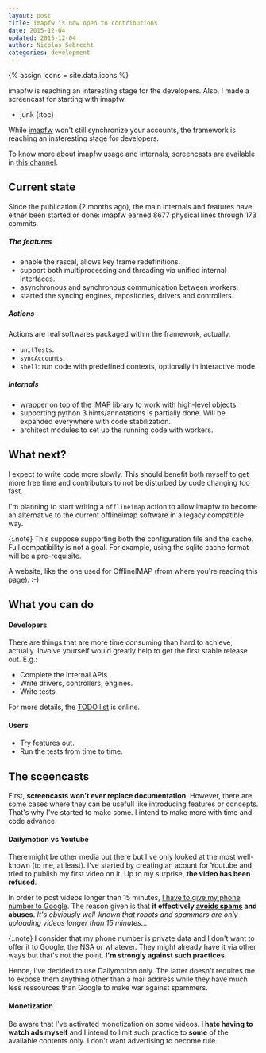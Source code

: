 ```yaml
---
layout: post
title: imapfw is now open to contributions
date: 2015-12-04
updated: 2015-12-04
author: Nicolas Sebrecht
categories: development
---
```

{% assign icons = site.data.icons %}


imapfw is reaching an interesting stage for the developers. Also, I made a screencast for starting with imapfw.

<!--more-->

* junk
{:toc}


While [imapfw](https://github.com/OfflineIMAP/imapfw) won't still synchronize your accounts, the framework is reaching an insteresting stage for developers.

To know more about imapfw usage and internals, screencasts are available in [this channel](http://www.dailymotion.com/offlineimap-project).


## Current state

Since the publication (2 months ago), the main internals and features have either been started or done: imapfw earned 8677 physical lines through 173 commits.

##### The features

* enable the rascal, allows key frame redefinitions.
* support both multiprocessing and threading via unified internal interfaces.
* asynchronous and synchronous communication between workers.
* started the syncing engines, repositories, drivers and controllers.

##### Actions

Actions are real softwares packaged within the framework, actually.

* `unitTests`.
* `syncAccounts`.
* `shell`: run code with predefined contexts, optionally in interactive mode.

##### Internals

* wrapper on top of the IMAP library to work with high-level objects.
* supporting python 3 hints/annotations is partially done. Will be expanded everywhere with code stabilization.
* architect modules to set up the running code with workers.


## What next?

I expect to write code more slowly. This should benefit both myself to get more free time and contributors to not be disturbed by code changing too fast.

I'm planning to start writing a `offlineimap` action to allow imapfw to become an alternative to the current offlineimap software in a legacy compatible way.

{:.note}
This suppose supporting both the configuration file and the cache. Full compatibility is not a goal. For example, using the sqlite cache format will be a pre-requisite.

A website, like the one used for OfflineIMAP (from where you're reading this page). :-)

## What you can do

#### Developers

There are things that are more time consuming than hard to achieve, actually. Involve yourself would greatly help to get the first stable release out. E.g.:

* Complete the internal APIs.
* Write drivers, controllers, engines.
* Write tests.

For more details, the [TODO list](https://gist.github.com/nicolas33/003f1b7184c7dfb26192) is online.

#### Users

* Try features out.
* Run the tests from time to time.


## The sceencasts

First, **screencasts won't ever replace documentation**. However, there are some cases where they can be usefull like introducing features or concepts. That's why I've started to make some. I intend to make more with time and code advance.

#### Dailymotion vs Youtube

There might be other media out there but I've only looked at the most well-known (to me, at least). I've started by creating an acount for Youtube and tried to publish my first video on it. Up to my surprise, **the video has been refused**.

In order to post videos longer than 15 minutes, [I have to give my phone number to Google](https://support.google.com/accounts/answer/114129?hl=en). The reason given is that **it effectively [avoids spams](https://support.google.com/youtube/answer/171664?hl=en) and abuses**. *It's obviously well-known that robots and spammers are only uploading videos longer than 15 minutes*...

{:.note}
I consider that my phone number is private data and I don't want to offer it to Google, the NSA or whatever. They might already have it via other ways but that's not the point. **I'm strongly against such practices**.

Hence, I've decided to use Dailymotion only. The latter doesn't requires me to expose them anything other than a mail address while they have much less ressources than Google to make war against spammers.

#### Monetization

Be aware that I've activated monetization on some videos. **I hate having to watch ads myself** and I intend to limit such practice to **some** of the available contents only. I don't want advertising to become rule.

<!--
vim: ts=2 expandtab spelllang=en :
-->
